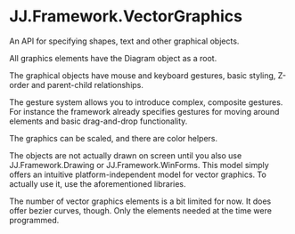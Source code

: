 ﻿# JJ.Framework.VectorGraphics

An API for specifying shapes, text and other graphical objects.

All graphics elements have the Diagram object as a root.

The graphical objects have mouse and keyboard gestures, basic styling, Z-order and parent-child relationships.

The gesture system allows you to introduce complex, composite gestures. For instance the framework already specifies gestures for moving around elements and basic drag-and-drop functionality.

The graphics can be scaled, and there are color helpers.

The objects are not actually drawn on screen until you also use JJ.Framework.Drawing or JJ.Framework.WinForms. This model simply offers an intuitive platform-independent model for vector graphics. To actually use it, use the aforementioned libraries.

The number of vector graphics elements is a bit limited for now. It does offer bezier curves, though. Only the elements needed at the time were programmed.